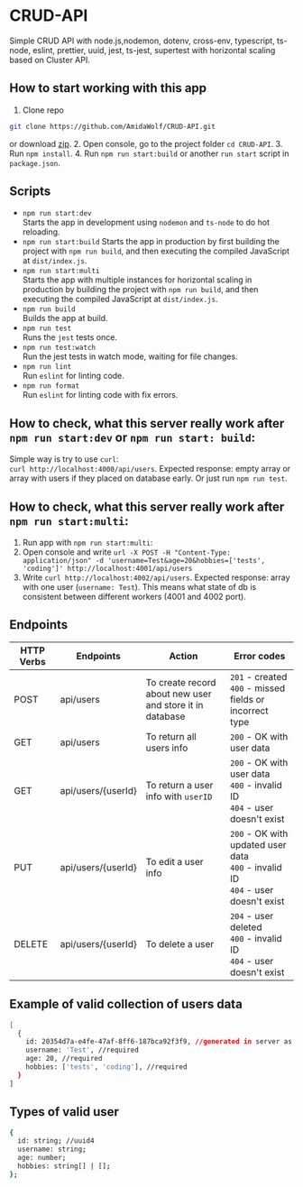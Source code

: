 # CRUD-API
Simple CRUD API with node.js,nodemon, dotenv, cross-env, typescript, ts-node, eslint, prettier, uuid, jest, ts-jest, supertest with horizontal scaling based on Cluster API.

## How to start working with this app
1. Clone repo
```sh
git clone https://github.com/AmidaWolf/CRUD-API.git
```  
or download [zip](https://github.com/AmidaWolf/CRUD-API/archive/refs/heads/develop.zip).
2. Open console, go to the project folder `cd CRUD-API`.
3. Run `npm install`.
4. Run `npm run start:build` or another `run start` script in `package.json`.

## Scripts  
* `npm run start:dev`  
Starts the app in development using `nodemon` and `ts-node` to do hot reloading.  
* `npm run start:build`
Starts the app in production by first building the project with `npm run build`, and then executing the compiled JavaScript at `dist/index.js`. 
* `npm run start:multi`  
Starts the app with multiple instances for horizontal scaling in production by building the project with `npm run build`, and then executing the compiled JavaScript at `dist/index.js`. 
* `npm run build`  
Builds the app at build.
* `npm run test`  
Runs the `jest` tests once.
* `npm run test:watch`  
Run the jest tests in watch mode, waiting for file changes.
* `npm run lint`  
Run `eslint` for linting code.
* `npm run format`  
Run `eslint` for linting code with fix errors.

## How to check, what this server really work after `npm run start:dev` or `npm run start: build`:
Simple way is try to use `curl`:  
`curl http://localhost:4000/api/users`. Expected response: empty array or array with users if they placed on database early.
Or just run `npm run test`.

## How to check, what this server really work after `npm run start:multi`:
1. Run app with `npm run start:multi`:
2. Open console and write `url -X POST -H "Content-Type: application/json" -d 'username=Test&age=20&hobbies=['tests', 'coding']' http://localhost:4001/api/users`
3. Write `curl http://localhost:4002/api/users`. Expected response: array with one user (`username: Test`).
This means what state of db is consistent between different workers (4001 and 4002 port).

## Endpoints
| HTTP Verbs | Endpoints          | Action                                                   | Error codes                                                                             |
|------------|--------------------|----------------------------------------------------------|-----------------------------------------------------------------------------------------|
| POST       | api/users          | To create record about new user and store it in database | `201` - created<br/>`400` - missed fields or incorrect type                             |
| GET        | api/users          | To return all users info                                 | `200` - OK with user data<br/>                                                          |
| GET        | api/users/{userId} | To return a user info with `userID`                      | `200` - OK with user data<br/>`400` - invalid ID<br/>`404` - user doesn't exist         |
| PUT        | api/users/{userId} | To edit a user info                                      | `200` - OK with updated user data<br/>`400` - invalid ID<br/>`404` - user doesn't exist |
| DELETE     | api/users/{userId} | To delete a user                                         | `204` - user deleted<br/>`400` - invalid ID<br/>`404` - user doesn't exist              |

## Example of valid collection of users data
```sh
[
  {
    id: 20354d7a-e4fe-47af-8ff6-187bca92f3f9, //generated in server as uuid4
    username: 'Test', //required
    age: 20, //required
    hobbies: ['tests', 'coding'], //required
  }
]
```

## Types of valid user
```sh
{
  id: string; //uuid4
  username: string;
  age: number;
  hobbies: string[] | [];
};
```